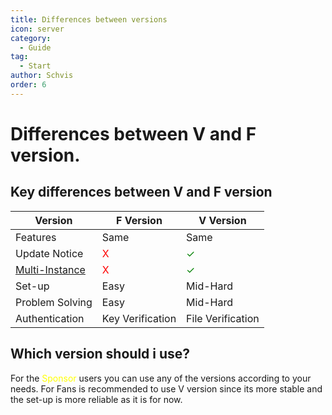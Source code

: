 ```yaml
---
title: Differences between versions
icon: server
category:
  - Guide
tag:
  - Start
author: Schvis
order: 6
---
```


# Differences between V and F version.

## Key differences between V and F version

|Version |F Version|V Version|
|-----|--------|--------|
|Features|Same|Same|
|Update Notice|<span style='color:red;'>X</span>|<span style='color:green;'>✓</span>|
|[Multi-Instance](../guide/multi-instance.md)|<span style='color:red;'>X</span>|<span style='color:green;'>✓</span>|
|Set-up|Easy|Mid-Hard|
|Problem Solving|Easy|Mid-Hard|
|Authentication|Key Verification|File Verification|
## Which version should i use?

For the <span style='color:yellow;'>Sponsor</span> users you can use any of the versions according to your needs. For Fans is recommended to use V version since its more stable and the set-up is more reliable as it is for now.